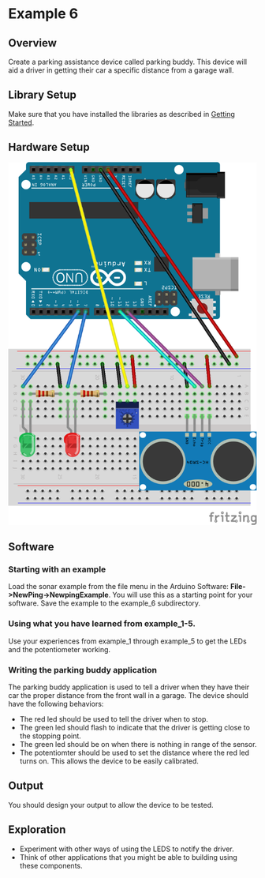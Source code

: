# Example 6

## Overview

Create a parking assistance device called parking buddy. This device
will aid a driver in getting their car a specific distance from a garage wall. 

## Library Setup

Make sure that you have installed the libraries as described in [Getting Started](https://github.com/bhimebau/SICE_Camp_2019/blob/master/Getting_Started.md#installing-libraries). 

## Hardware Setup

![Image of sonar setup](image/sonar_bb.png)

## Software

### Starting with an example
Load the sonar example from the file menu in the Arduino Software: **File->NewPing->NewpingExample**. You will use this as a starting point for your software. Save the example to the example_6 subdirectory.

### Using what you have learned from example_1-5.
Use your experiences from example_1 through example_5 to get the LEDs and the potentiometer working.

### Writing the parking buddy application
The parking buddy application is used to tell a driver when they have their car the proper distance from the front wall in a garage. The device should have the following behaviors:

* The red led should be used to tell the driver when to stop.
* The green led should flash to indicate that the driver is getting close to the stopping point.
* The green led should be on when there is nothing in range of the sensor. 
* The potentiomter should be used to set the distance where the red led turns on. This allows the device to be easily calibrated. 


## Output 
You should design your output to allow the device to be tested. 


## Exploration 

* Experiment with other ways of using the LEDS to notify the driver.
* Think of other applications that you might be able to building using these components. 
